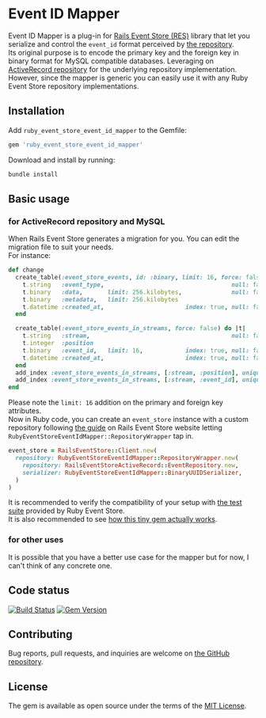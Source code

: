 # Event ID Mapper

Event ID Mapper is a plug-in for [Rails Event Store (RES)](https://railseventstore.org/) library that let you serialize and control the `event_id` format perceived by [the repository](https://railseventstore.org/docs/repository/).  
Its original purpose is to encode the primary key and the foreign key in binary format for MySQL compatible databases. Leveraging on [ActiveRecord repository](https://github.com/RailsEventStore/rails_event_store/tree/master/rails_event_store_active_record) for the underlying repository implementation.  
However, since the mapper is generic you can easily use it with any Ruby Event Store repository implementations.

## Installation
Add `ruby_event_store_event_id_mapper` to the Gemfile:
```ruby
gem 'ruby_event_store_event_id_mapper'
```
Download and install by running:
```bash
bundle install
```

## Basic usage

### for ActiveRecord repository and MySQL

When Rails Event Store generates a migration for you. You can edit the migration file to suit your needs.  
For instance:
```ruby
def change
  create_table(:event_store_events, id: :binary, limit: 16, force: false) do |t|
    t.string   :event_type,                                    null: false
    t.binary   :data,       limit: 256.kilobytes,              null: false
    t.binary   :metadata,   limit: 256.kilobytes
    t.datetime :created_at,                       index: true, null: false
  end

  create_table(:event_store_events_in_streams, force: false) do |t|
    t.string   :stream,                                        null: false
    t.integer  :position
    t.binary   :event_id,   limit: 16,            index: true, null: false
    t.datetime :created_at,                       index: true, null: false
  end
  add_index :event_store_events_in_streams, [:stream, :position], unique: true
  add_index :event_store_events_in_streams, [:stream, :event_id], unique: true
end
```
Please note the `limit: 16` addition on the primary and foreign key attributes.  
Now in Ruby code, you can create an `event_store` instance with a custom repository following [the guide](https://railseventstore.org/docs/repository/) on Rails Event Store website letting `RubyEventStoreEventIdMapper::RepositoryWrapper` tap in.
```ruby
event_store = RailsEventStore::Client.new(
  repository: RubyEventStoreEventIdMapper::RepositoryWrapper.new(
    repository: RailsEventStoreActiveRecord::EventRepository.new,
    serializer: RubyEventStoreEventIdMapper::BinaryUUIDSerializer,
  )
)

```
It is recommended to verify the compatibility of your setup with
[the test suite](https://github.com/RailsEventStore/rails_event_store/blob/master/ruby_event_store/lib/ruby_event_store/spec/event_repository_lint.rb)
provided by Ruby Event Store.  
It is also recommended to see
[how this tiny gem actually works](https://github.com/the-cave/event-id-mapper/blob/master/lib/ruby_event_store_event_id_mapper/repository_wrapper.rb).

### for other uses
It is possible that you have a better use case for the mapper but for now, I can't think of any concrete one.

## Code status

[![Build Status](https://semaphoreci.com/api/v1/midnight-wonderer/event-id-mapper/branches/master/shields_badge.svg)](https://semaphoreci.com/midnight-wonderer/event-id-mapper)
[![Gem Version](https://badge.fury.io/rb/ruby_event_store_event_id_mapper.svg)](https://badge.fury.io/rb/ruby_event_store_event_id_mapper)

## Contributing

Bug reports, pull requests, and inquiries are welcome on [the GitHub repository](https://github.com/the-cave/event-id-mapper).

## License

The gem is available as open source under the terms of the [MIT License](https://opensource.org/licenses/MIT).
